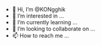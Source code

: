 - 👋 Hi, I’m @KONgghik
- 👀 I’m interested in ...
- 🌱 I’m currently learning ...
- 💞️ I’m looking to collaborate on ...
- 📫 How to reach me ...

<!---
KONgghik/KONgghik is a ✨ special ✨ repository because its `README.md` (this file) appears on your GitHub profile.
You can click the Preview link to take a look at your changes.
--->
